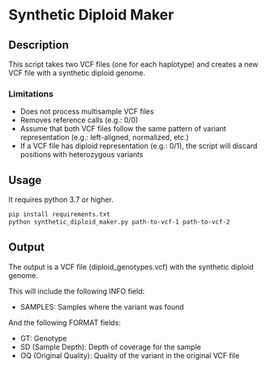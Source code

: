 # Synthetic Diploid Maker

## Description

This script takes two VCF files (one for each haplotype) and creates a new VCF file with a synthetic diploid genome.

### Limitations

* Does not process multisample VCF files
* Removes reference calls (e.g.: 0/0)
* Assume that both VCF files follow the same pattern of variant representation (e.g.: left-aligned, normalized, etc.)
* If a VCF file has diploid representation (e.g.: 0/1), the script will discard positions with heterozygous variants

## Usage

It requires python 3.7 or higher.


```bash
pip install requirements.txt
python synthetic_diploid_maker.py path-to-vcf-1 path-to-vcf-2
```

## Output

The output is a VCF file (diploid_genotypes.vcf) with the synthetic diploid genome.

This will include the following INFO field:
- SAMPLES: Samples where the variant was found

And the following FORMAT fields:
- GT: Genotype
- SD (Sample Depth): Depth of coverage for the sample
- OQ (Original Quality): Quality of the variant in the original VCF file

